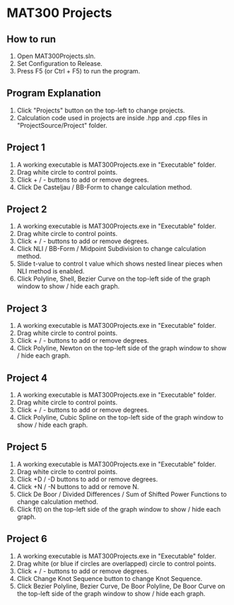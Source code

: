 # MAT300 Projects
 
## How to run
1. Open MAT300Projects.sln.
2. Set Configuration to Release.
3. Press F5 (or Ctrl + F5) to run the program.

## Program Explanation
1. Click "Projects" button on the top-left to change projects.
2. Calculation code used in projects are inside .hpp and .cpp files in "ProjectSource/Project" folder.

## Project 1
1. A working executable is MAT300Projects.exe in "Executable" folder.
2. Drag white circle to control points.
3. Click + / - buttons to add or remove degrees.
4. Click De Casteljau / BB-Form to change calculation method.

## Project 2
1. A working executable is MAT300Projects.exe in "Executable" folder.
2. Drag white circle to control points.
3. Click + / - buttons to add or remove degrees.
4. Click NLI / BB-Form / Midpoint Subdivision to change calculation method.
5. Slide t-value to control t value which shows nested linear pieces when NLI method is enabled.
6. Click Polyline, Shell, Bezier Curve on the top-left side of the graph window to show / hide each graph.

## Project 3
1. A working executable is MAT300Projects.exe in "Executable" folder.
2. Drag white circle to control points.
3. Click + / - buttons to add or remove degrees.
4. Click Polyline, Newton on the top-left side of the graph window to show / hide each graph.

## Project 4
1. A working executable is MAT300Projects.exe in "Executable" folder.
2. Drag white circle to control points.
3. Click + / - buttons to add or remove degrees.
4. Click Polyline, Cubic Spline on the top-left side of the graph window to show / hide each graph.

## Project 5
1. A working executable is MAT300Projects.exe in "Executable" folder.
2. Drag white circle to control points.
3. Click +D / -D buttons to add or remove degrees.
4. Click +N / -N buttons to add or remove N.
5. Click De Boor / Divided Differences / Sum of Shifted Power Functions to change calculation method.
6. Click f(t) on the top-left side of the graph window to show / hide each graph.

## Project 6
1. A working executable is MAT300Projects.exe in "Executable" folder.
2. Drag white (or blue if circles are overlapped) circle to control points.
3. Click + / - buttons to add or remove degrees.
4. Click Change Knot Sequence button to change Knot Sequence.
5. Click Bezier Polyline, Bezier Curve, De Boor Polyline, De Boor Curve on the top-left side of the graph window to show / hide each graph.